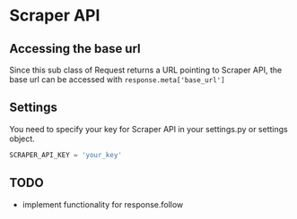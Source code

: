 # Scraper API
## Accessing the base url
Since this sub class of Request returns a URL pointing to Scraper API, the base url can be accessed with `response.meta['base_url']`

## Settings
You need to specify your key for Scraper API in your settings.py or settings object. 
```Python
SCRAPER_API_KEY = 'your_key'
```

## TODO
- implement functionality for response.follow
